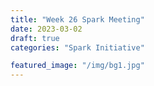 ```yaml
---
title: "Week 26 Spark Meeting"
date: 2023-03-02
draft: true
categories: "Spark Initiative"

featured_image: "/img/bg1.jpg"
---
```


